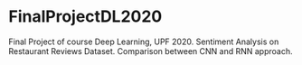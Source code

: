 # FinalProjectDL2020
Final Project of course Deep Learning, UPF 2020.
Sentiment Analysis on Restaurant Reviews Dataset.
Comparison between CNN and RNN approach.
